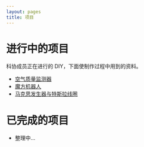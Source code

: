 ```yaml
---
layout: pages
title: 项目
---
```


# 进行中的项目

科协成员正在进行的 DIY，下面使制作过程中用到的资料。

- [空气质量监测器](environment-monitoring.html)
- [魔方机器人](cube-robot.html)
- [马克思发生器与特斯拉线圈](hv.html)


# 已完成的项目

- 整理中...
